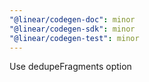 ```yaml
---
"@linear/codegen-doc": minor
"@linear/codegen-sdk": minor
"@linear/codegen-test": minor
---
```


Use dedupeFragments option
